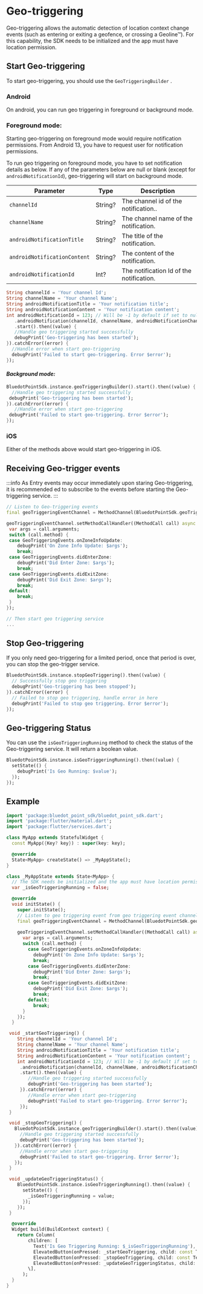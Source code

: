 Geo-triggering
========================

Geo-triggering allows the automatic detection of location context change events (such as entering or exiting a geofence, or crossing a Geoline™). For this capability, the SDK needs to be initialized and the app must have location permission.

Start Geo-triggering
--------------------

To start geo-triggering, you should use the `GeoTriggeringBuilder` .

### Android

On android, you can run geo triggering in foreground or background mode.

### Foreground mode:

Starting geo-triggering on foreground mode would require notification permissions. From Android 13, you have to request user for notification permissions.

To run geo triggering on foreground mode, you have to set notification details as below. If any of the parameters below are null or blank (except for `androidNotificationId`), geo-triggering will start on background mode.

| **Parameter**                | **Type** | **Description**                          |
|------------------------------|----------|------------------------------------------|
| `channelId`                  | String?  | The channel id of the notification..     |
| `channelName`                | String?  | The channel name of the notification.    |
| `androidNotificationTitle`   | String?  | The title of the notification.           |
| `androidNotificationContent` | String?  | The content of the notification.         |
| `androidNotificationId`      | Int?     | The notification Id of the notification. |

```dart
String channelId = 'Your channel Id';
String channelName = 'Your channel Name';
String androidNotificationTitle = 'Your notification title';
String androidNotificationContent = 'Your notification content';
int androidNotificationId = 123; // Will be -1 by default if set to null. BluedotPointSdk.instance.geoTriggeringBuilder()
   .androidNotification(channelId, channelName, androidNotificationChannel, androidNotificationContent, androidNotificationId)
   .start().then((value) { 
   //Handle geo triggering started successfully 
   debugPrint('Geo-triggering has been started'); 
}).catchError((error) { 
  //Handle error when start geo-triggering 
  debugPrint('Failed to start geo-triggering. Error $error'); 
});
```

#### _Background mode:_
```dart
BluedotPointSdk.instance.geoTriggeringBuilder().start().then((value) {
  //Handle geo triggering started successfully
 debugPrint('Geo-triggering has been started');
}).catchError((error) {
   //Handle error when start geo-triggering
 debugPrint('Failed to start geo-triggering. Error $error');
});
```

### iOS

Either of the methods above would start geo-triggering in iOS.

Receiving Geo-trigger events
----------------------------
:::info
As Entry events may occur immediately upon staring Geo-triggering, it is recommended ed to subscribe to the events before starting the Geo-triggering service.
:::

```dart
// Listen to Geo-triggering events
final geoTriggeringEventChannel = MethodChannel(BluedotPointSdk.geoTriggering); 

geoTriggeringEventChannel.setMethodCallHandler((MethodCall call) async {
 var args = call.arguments; 
 switch (call.method) { 
 case GeoTriggeringEvents.onZoneInfoUpdate: 
    debugPrint('On Zone Info Update: $args'); 
    break; 
 case GeoTriggeringEvents.didEnterZone: 
    debugPrint('Did Enter Zone: $args'); 
    break; 
 case GeoTriggeringEvents.didExitZone: 
    debugPrint('Did Exit Zone: $args'); 
    break; 
 default: 
    break; 
 }
});

// Then start geo triggering service
...
```

Stop Geo-triggering
-------------------

If you only need geo-triggering for a limited period, once that period is over, you can stop the geo-trigger service.
```dart
BluedotPointSdk.instance.stopGeoTriggering().then((value) {
  // Successfully stop geo triggering
  debugPrint('Geo-triggering has been stopped');
}).catchError((error) {
  // Failed to stop geo triggering, handle error in here
  debugPrint('Failed to stop geo triggering. Error $error');
});
```

Geo-triggering Status
---------------------

You can use the `isGeoTriggeringRunning` method to check the status of the Geo-triggering service. It will return a boolean value.
```dart
BluedotPointSdk.instance.isGeoTriggeringRunning().then((value) {
  setState(() {
    debugPrint('Is Geo Running: $value');
  });
});
```

Example
-------
```dart
import 'package:bluedot_point_sdk/bluedot_point_sdk.dart';
import 'package:flutter/material.dart';
import 'package:flutter/services.dart';

class MyApp extends StatefulWidget {
  const MyApp({Key? key}) : super(key: key);

  @override
  State<MyApp> createState() => _MyAppState();
}

class _MyAppState extends State<MyApp> {
  // The SDK needs be initialized and the app must have location permissions.
  var _isGeoTriggeringRunning = false;

  @override
  void initState() {
    super.initState();
    // Listen to geo triggering event from geo triggering event channel
    final geoTriggeringEventChannel = MethodChannel(BluedotPointSdk.geoTriggering);
    
    geoTriggeringEventChannel.setMethodCallHandler((MethodCall call) async {
      var args = call.arguments;
      switch (call.method) {
        case GeoTriggeringEvents.onZoneInfoUpdate:
          debugPrint('On Zone Info Update: $args');
          break;
        case GeoTriggeringEvents.didEnterZone:
          debugPrint('Did Enter Zone: $args');
          break;
        case GeoTriggeringEvents.didExitZone:
          debugPrint('Did Exit Zone: $args');
          break;
        default:
          break;
      }
    });
  }

 void _startGeoTriggering() {
    String channelId = 'Your channel Id'; 
    String channelName = 'Your channel Name'; 
    String androidNotificationTitle = 'Your notification title'; 
    String androidNotificationContent = 'Your notification content'; 
    int androidNotificationId = 123; // Will be -1 by default if set to null. BluedotPointSdk.instance.geoTriggeringBuilder() 
     .androidNotification(channelId, channelName, androidNotificationChannel, androidNotificationContent, androidNotificationId) 
     .start().then((value) { 
        //Handle geo triggering started successfully 
        debugPrint('Geo-triggering has been started'); 
     }).catchError((error) { 
        //Handle error when start geo-triggering 
        debugPrint('Failed to start geo-triggering. Error $error'); 
     });
 }

 void _stopGeoTriggering() {
   BluedotPointSdk.instance.geoTriggeringBuilder().start().then((value) {
     //Handle geo triggering started successfully
     debugPrint('Geo-triggering has been started');
   }).catchError((error) {
     //Handle error when start geo-triggering
     debugPrint('Failed to start geo-triggering. Error $error');
   });
 }

 void _updateGeoTriggeringStatus() {
    BluedotPointSdk.instance.isGeoTriggeringRunning().then((value) {
      setState(() {
        _isGeoTriggeringRunning = value;
      });
    });
 }

  @override
  Widget build(BuildContext context) {
    return Column(
        children: [
          Text('Is Geo Triggering Running: $_isGeoTriggeringRunning'),
          ElevatedButton(onPressed: _startGeoTriggering, child: const Text('Start Geo-triggering')),
          ElevatedButton(onPressed: _stopGeoTriggering, child: const Text('Stop Geo-triggering')),
          ElevatedButton(onPressed: _updateGeoTriggeringStatus, child: const Text('Update Geo-triggering status')),
        \],
      );
  }
}
```